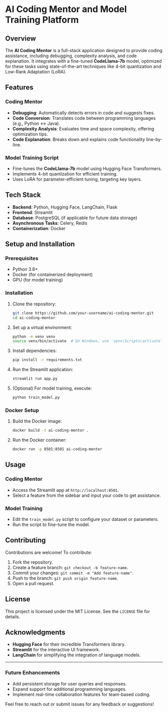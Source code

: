 # AI Coding Mentor and Model Training Platform

## Overview

The **AI Coding Mentor** is a full-stack application designed to provide coding assistance, including debugging, complexity analysis, and code explanation. It integrates with a fine-tuned **CodeLlama-7b** model, optimized for these tasks using state-of-the-art techniques like 4-bit quantization and Low-Rank Adaptation (LoRA).

## Features

### Coding Mentor
- **Debugging**: Automatically detects errors in code and suggests fixes.
- **Code Conversion**: Translates code between programming languages (e.g., Python ↔ Java).
- **Complexity Analysis**: Evaluates time and space complexity, offering optimization tips.
- **Code Explanation**: Breaks down and explains code functionality line-by-line.

### Model Training Script
- Fine-tunes the **CodeLlama-7b** model using Hugging Face Transformers.
- Implements 4-bit quantization for efficient training.
- Uses LoRA for parameter-efficient tuning, targeting key layers.

## Tech Stack
- **Backend**: Python, Hugging Face, LangChain, Flask
- **Frontend**: Streamlit
- **Database**: PostgreSQL (if applicable for future data storage)
- **Asynchronous Tasks**: Celery, Redis
- **Containerization**: Docker

## Setup and Installation

### Prerequisites
- Python 3.8+
- Docker (for containerized deployment)
- GPU (for model training)

### Installation
1. Clone the repository:
   ```bash
   git clone https://github.com/your-username/ai-coding-mentor.git
   cd ai-coding-mentor
   ```

2. Set up a virtual environment:
   ```bash
   python -m venv venv
   source venv/bin/activate  # On Windows, use `venv\Scripts\activate`
   ```

3. Install dependencies:
   ```bash
   pip install -r requirements.txt
   ```

4. Run the Streamlit application:
   ```bash
   streamlit run app.py
   ```

5. (Optional) For model training, execute:
   ```bash
   python train_model.py
   ```

### Docker Setup
1. Build the Docker image:
   ```bash
   docker build -t ai-coding-mentor .
   ```

2. Run the Docker container:
   ```bash
   docker run -p 8501:8501 ai-coding-mentor
   ```

## Usage

### Coding Mentor
- Access the Streamlit app at `http://localhost:8501`.
- Select a feature from the sidebar and input your code to get assistance.

### Model Training
- Edit the `train_model.py` script to configure your dataset or parameters.
- Run the script to fine-tune the model.

## Contributing

Contributions are welcome! To contribute:
1. Fork the repository.
2. Create a feature branch: `git checkout -b feature-name`.
3. Commit your changes: `git commit -m "Add feature-name"`.
4. Push to the branch: `git push origin feature-name`.
5. Open a pull request.

## License

This project is licensed under the MIT License. See the `LICENSE` file for details.

## Acknowledgments

- **Hugging Face** for their incredible Transformers library.
- **Streamlit** for the interactive UI framework.
- **LangChain** for simplifying the integration of language models.

---

### Future Enhancements

- Add persistent storage for user queries and responses.
- Expand support for additional programming languages.
- Implement real-time collaboration features for team-based coding.

Feel free to reach out or submit issues for any feedback or suggestions!
